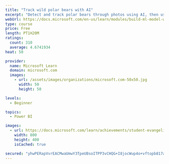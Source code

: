 ```yaml
---
title: "Track wild polar bears with AI"
excerpt: "Detect and track polar bears through photos using AI, then use Power BI to show where polar bears are being spotted."
webUrl: https://docs.microsoft.com/en-us/learn/modules/build-ml-model-with-azure-stream-analytics/
type: course
price: Free
length: PT1H20M
ratings:
  count: 310
  average: 4.6741934
heat: 50

provider:
  name: Microsoft Learn
  domain: microsoft.com
  images:
    - url: /assets/images/organizations/microsoft.com-50x50.jpg
      width: 50
      height: 50

levels:
  - Beginner

topics:
  - Power BI

images:
  - url: https://docs.microsoft.com/learn/achievements/student-evangelism/build-ml-model-with-azure-stream-analytics-badge-social.png
    width: 800
    height: 400
    isCached: true

secured: "yhwPERapVvrEACMwaUmwY3TpeUBsoITPP3vCHQG+I8jocWup4o+vftopb817aCROtIUNZu3kos00mjxR3hWLTkqeoZGF4B2pbUGFgtvMPi7S4yGUf45hN2tCLRqKJ7GIIBKVPAQ4fMlOrnWjFXrx946BJVSl+oZCPsc1TNNqCqcKfWEY6q/xzbRhXqtAk4OCQhSaYWX6P7v8PK3JcAu+m+Eb0ZFTjGxSEFIp0mFoSKGeXqBRZIlpuWiYdkPce9ksIAKcnwxFxFim1PwVfUmeirnOz+p72Vfuh8+skwJv6DnCdB9kH+OmGdzXP/jnmyv72zXcJUb8VGsQAQ6ipm9IdSKBOSioFhMDRj0VwojShZ2bYmjhliqG1aEp/cbWyShMfoD9IkzOzCPkjFtnSDwkC7y9cPKe2zt/sJWOZmUn4Cs=;qcDBVkvf5c5RtQTpB8Mqqg=="
---
```


